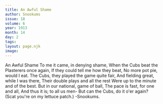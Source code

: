 ```yaml
---
title: An Awful Shame
author: Snookums
issue: 18
volume: 6
year: 1913
month: 14
day: 2
tags:
layout: page.njk
image:
---
```

An Awful Shame    To me it came, in denying shame,   When the Cubs beat the Plasterers once again,   If they could tell me how they beat,    No more pot pie, would I eat.   The Cubs, they played the game quite fair,    And fielding great, while I was there,   Their double plays and all the rest    Were up to the minute and of the best.   But in our national, game of ball,    The pace is fast, for one and all,   And thus it is; to all us men-    But can the Cubs, do it o'er again?    (Scat you're on my lettuce patch.)   -Snookums.   

